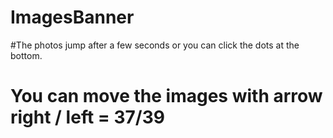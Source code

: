 # ImagesBanner
#The photos jump after a few seconds or you can click the dots at the bottom.
# You can move the images with arrow right / left = 37/39
